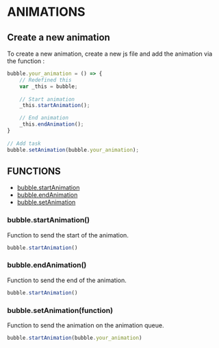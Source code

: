# ANIMATIONS

## Create a new animation
To create a new animation, create a new js file and add the animation via the function :
``` js
bubble.your_animation = () => {
    // Redefined this
    var _this = bubble;
    
    // Start animation
    _this.startAnimation();

    // End animation
    _this.endAnimation();
}
    
// Add task
bubble.setAnimation(bubble.your_animation);
```

## FUNCTIONS
- [bubble.startAnimation](#startAnimation)
- [bubble.endAnimation](#endAnimation)
- [bubble.setAnimation](#setAnimation)

### bubble.startAnimation() <a name="startAnimation"></a>
Function to send the start of the animation.
``` js
bubble.startAnimation()
```
### bubble.endAnimation() <a name="endAnimation"></a>
Function to send the end of the animation.
``` js
bubble.startAnimation()
```
### bubble.setAnimation(function) <a name="setAnimation"></a>
Function to send the animation on the animation queue.
``` js
bubble.startAnimation(bubble.your_animation)
```